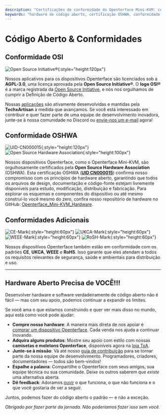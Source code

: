 ```yaml
---
description: "Certificações de conformidade do Openterface Mini-KVM: certificado pela OSHWA (UID CN000015), licença AGPL-3.0 aprovada pela OSI, além de conformidade com CE, UKCA, WEEE e RoHS. Hardware e software totalmente de código aberto com documentação completa disponível."
keywords: "hardware de código aberto, certificação OSHWA, conformidade OSI, licença AGPL-3.0, certificação CE, marca UKCA, conformidade WEEE, padrão RoHS, certificação de hardware, documentação de código aberto, TechxArtisan, conformidade de hardware, certificação Mini-KVM, design de hardware aberto"
---
```


# Código Aberto & Conformidades

## Conformidade OSI

![Open Source Initiative®](/images/trademark/open-source-initiative.svg){:style="height:120px"}

Nossos aplicativos para os dispositivos Openterface são licenciados sob a **AGPL-3.0**, uma licença aprovada pela **Open Source Initiative®**. O **logo OSI®** é a marca registrada da [Open Source Initiative](http://opensource.org), e nós nos orgulhamos de cumprir a Definição de Código Aberto.

Nossas [aplicações](/app) são ativamente desenvolvidas e mantidas pela **TechxArtisan** à medida que avançamos. Se você está interessado em contribuir e quer fazer parte de uma equipe de desenvolvimento inovadora, junte-se à nossa comunidade no Discord ou [envie-nos um e-mail](mailto:info@openterface.com) agora!

## Conformidade OSHWA

![UID-CN000015](/images/trademark/oshw-cn000015.svg){:style="height:120px"}
![Open Source Hardware Association](/images/trademark/open-source-hardware.svg){:style="height:100px"}

Nossos dispositivos Openterface, como o Openterface Mini-KVM, são orgulhosamente certificados pela **Open Source Hardware Association** (OSHWA). Esta certificação OSHWA ([**UID CN000015**](https://certification.oshwa.org/cn000015.html)) confirma nosso compromisso com os princípios de hardware aberto, garantindo que todos os arquivos de design, documentação e código-fonte estejam livremente disponíveis para estudo, modificação, distribuição e fabricação. Para explorar os esquemas e componentes do dispositivo ou até mesmo construí-lo você mesmo do zero, confira nosso repositório de hardware no GitHub: [Openterface_Mini-KVM_Hardware](https://github.com/TechxArtisanStudio/Openterface_Mini-KVM_Hardware).

## Conformidades Adicionais
![CE-Mark](/images/trademark/ce.svg){:style="height:60px"}
![UKCA-Mark](/images/trademark/ukca.svg){:style="height:60px"}
![WEEE-Mark](/images/trademark/weee.svg){:style="height:60px"}
![RoSH-Mark](/images/trademark/rohs.svg){:style="height:60px"}

Nossos dispositivos Openterface também estão em conformidade com os padrões **CE**, **UKCA**, **WEEE** e **RoHS**. Isso garante que eles atendam a todos os requisitos relevantes de segurança, saúde e ambientais para distribuição e uso.

---

## Hardware Aberto Precisa de VOCÊ!!!

Desenvolver hardware e software verdadeiramente de código aberto não é fácil — mas com seu apoio, podemos continuar a expandir os limites.

Se você ama o que estamos construindo e quer ver mais disso no mundo, aqui está como você pode ajudar:

- **Compre nosso hardware**: A maneira mais direta de nos apoiar é [comprar um dispositivo Openterface](/buy-mini-kvm). Cada venda nos ajuda a continuar inovando.
- **Adquira alguns produtos**: Mostre seu apoio com estilo com nossas **camisetas e moletons Openterface**, disponíveis agora na [loja TxA](/shop).
- **Junte-se à missão**: Vá até nosso [guia de contribuição](/contributing) para se tornar parte da nossa equipe de desenvolvimento. Programadores, criadores, documentadores — todos são bem-vindos!
- **Espalhe a palavra**: Compartilhe o Openterface com seus amigos, sua equipe técnica ou sua comunidade. Deixe os outros saberem que *existe* uma alternativa aberta.
- **Dê feedback**: Adoramos [ouvir](/feedback) o que funciona, o que não funciona e o que você gostaria de ver a seguir.

Juntos, podemos fazer do código aberto o padrão — e não a exceção.

_Obrigado por fazer parte da jornada. Não poderíamos fazer isso sem você._